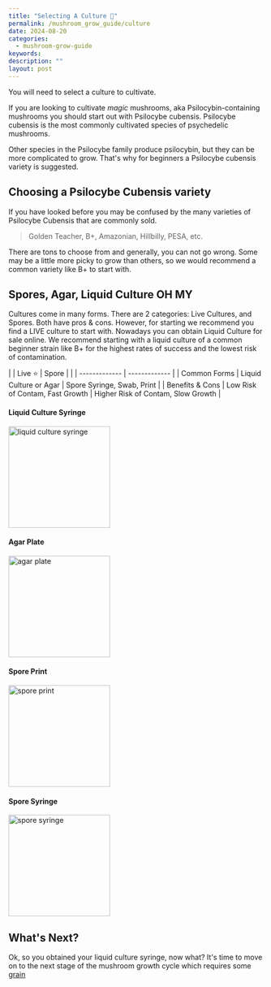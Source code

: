 ```yaml
---
title: "Selecting A Culture 🧬"
permalink: /mushroom_grow_guide/culture
date: 2024-08-20
categories:
  - mushroom-grow-guide
keywords:
description: ""
layout: post
---
```

You will need to select a culture to cultivate.

If you are looking to cultivate *magic* mushrooms, aka Psilocybin-containing mushrooms you should start out with Psilocybe cubensis.
Psilocybe cubensis is the most commonly cultivated species of psychedelic mushrooms.

Other species in the Psilocybe family produce psilocybin, but they can be more complicated to grow.  That's why for beginners a Psilocybe cubensis variety is suggested.

## Choosing a Psilocybe Cubensis variety

If you have looked before you may be confused by the many varieties of Psilocybe Cubensis that are commonly sold.

> Golden Teacher, B+, Amazonian, Hillbilly, PESA, etc.

There are tons to choose from and generally, you can not go wrong.  Some may be a little more picky to grow than others, so we would recommend a common variety like B+ to start with.

## Spores, Agar, Liquid Culture OH MY

Cultures come in many forms.  There are 2 categories: Live Cultures, and Spores.  Both have pros & cons.  However, for starting we recommend you find a LIVE culture to start with.
Nowadays you can obtain Liquid Culture for sale online.  We recommend starting with a liquid culture of a common beginner strain like B+ for the highest rates of success and the lowest risk of contamination.

| | Live ⭐       | Spore         |
| | ------------- | ------------- |
| Common Forms | Liquid Culture or Agar | Spore Syringe, Swab, Print |
| Benefits & Cons | Low Risk of Contam, Fast Growth | Higher Risk of Contam, Slow Growth |

#### Liquid Culture Syringe

<img src="/assets/images/liquid-culture-syringes.jpg" alt="liquid culture syringe" width="200"/>

#### Agar Plate
<img src="/assets/images/enigma-agar-plate.jpg" alt="agar plate" width="200"/>

#### Spore Print
<img src="/assets/images/spore-print-foil.jpg" alt="spore print" width="200"/>

#### Spore Syringe

<img src="/assets/images/spore-syringe.jpg" alt="spore syringe" width="200"/>

## What's Next?

Ok, so you obtained your liquid culture syringe, now what?  It's time to move on to the next stage of the mushroom growth cycle which requires some [grain](grain)
